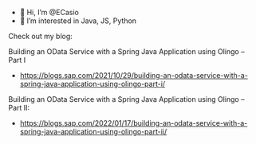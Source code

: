 - 👋 Hi, I’m @ECasio
- 👀 I’m interested in Java, JS, Python

Check out my blog:

Building an OData Service with a Spring Java Application using Olingo – Part I
- https://blogs.sap.com/2021/10/29/building-an-odata-service-with-a-spring-java-application-using-olingo-part-i/

Building an OData Service with a Spring Java Application using Olingo – Part II:
- https://blogs.sap.com/2022/01/17/building-an-odata-service-with-a-spring-java-application-using-olingo-part-ii/
